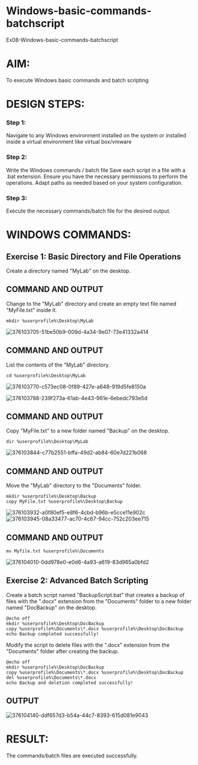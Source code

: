 # Windows-basic-commands-batchscript
Ex08-Windows-basic-commands-batchscript

# AIM:
To execute Windows basic commands and batch scripting

# DESIGN STEPS:

### Step 1:

Navigate to any Windows environment installed on the system or installed inside a virtual environment like virtual box/vmware 

### Step 2:

Write the Windows commands / batch file
Save each script in a file with a .bat extension.
Ensure you have the necessary permissions to perform the operations.
Adapt paths as needed based on your system configuration.
### Step 3:

Execute the necessary commands/batch file for the desired output. 


# WINDOWS COMMANDS:
## Exercise 1: Basic Directory and File Operations
Create a directory named "MyLab" on the desktop.
## COMMAND AND OUTPUT

Change to the "MyLab" directory and create an empty text file named "MyFile.txt" inside it.
```
mkdir %userprofile%\Desktop\MyLab
```
![376103705-51be50b9-009d-4a34-9e07-73e41332a414](https://github.com/user-attachments/assets/a59bf44e-16af-4a90-a0d7-098fbab12551)

## COMMAND AND OUTPUT

List the contents of the "MyLab" directory.
```
cd %userprofile%\Desktop\MyLab
```
![376103770-c573ec08-0f89-427e-a648-919d5fe8150a](https://github.com/user-attachments/assets/fa8813c6-feeb-415e-93cf-7677f0df6856)

![376103788-239f273a-61ab-4e43-961e-6ebedc793e5d](https://github.com/user-attachments/assets/4ecc883b-02f1-49cb-ad4d-8c0437f99c21)

## COMMAND AND OUTPUT

Copy "MyFile.txt" to a new folder named "Backup" on the desktop.
```
dir %userprofile%\Desktop\MyLab
```
![376103844-c77b2551-bffa-49d2-ab84-60e7d221b068](https://github.com/user-attachments/assets/91e0cf60-fdf3-4987-8d73-48f4111271c5)

## COMMAND AND OUTPUT

Move the "MyLab" directory to the "Documents" folder.
```
mkdir %userprofile%\Desktop\Backup
copy MyFile.txt %userprofile%\Desktop\Backup
```
![376103932-a0f80ef5-e8f6-4cbd-b96b-e5cce11e902c](https://github.com/user-attachments/assets/156d4423-4163-4d7f-bbeb-ea8ec1dde82e)
![376103945-08a33477-ac70-4c67-94cc-752c203ee715](https://github.com/user-attachments/assets/bd25177f-3a51-4a6b-8a09-e1d243f818eb)

## COMMAND AND OUTPUT
```
mv Myfile.txt %userprofile%\Documents
```
![376104010-0dd978e0-e0d6-4a93-a619-83d965a0bfd2](https://github.com/user-attachments/assets/22b175a0-8b2e-4085-9b6d-1dde324c7e2f)

## Exercise 2: Advanced Batch Scripting
Create a batch script named "BackupScript.bat" that creates a backup of files with the ".docx" extension from the "Documents" folder to a new folder named "DocBackup" on the desktop.

```
@echo off
mkdir %userprofile%\Desktop\DocBackup
copy %userprofile%\Documents\*.docx %userprofile%\Desktop\DocBackup
echo Backup completed successfully!
```
Modify the script to delete files with the ".docx" extension from the "Documents" folder after creating the backup.
```
@echo off
mkdir %userprofile%\Desktop\DocBackup
copy %userprofile%\Documents\*.docx %userprofile%\Desktop\DocBackup
del %userprofile%\Documents\*.docx
echo Backup and deletion completed successfully!
```

## OUTPUT

![376104140-ddf657d3-b54a-44c7-8393-615d081e9043](https://github.com/user-attachments/assets/e58fad14-1744-48d2-a5f3-7f8d59c420fb)

# RESULT:
The commands/batch files are executed successfully.

